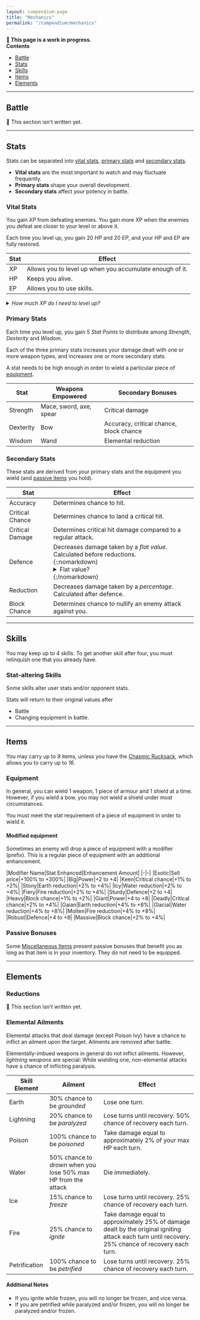 ```yaml
---
layout: compendium-page
title: "Mechanics"
permalink: "/compendium/mechanics"
---
```


<strong class="callout">
  🚧 This page is a work in progress.
</strong>

<div class="callout">
  <strong>Contents</strong>
  <ul class="horizontal">
    <li>
      <a href="#battle">Battle</a>
    </li>
    <li>
      <a href="#stats">Stats</a>
    </li>
    <li>
      <a href="#skills">Skills</a>
    </li>
    <li>
      <a href="#items">Items</a>
    </li>
    <li>
      <a href="#elements">Elements</a>
    </li>
  </ul>
</div>

---

## Battle

<span class="callout">
  🚧 This section isn't written yet.
</span>

---

## Stats

Stats can be separated into [vital stats](#vital-stats), [primary stats](#primary-stats) and [secondary stats](#secondary-stats).

- **Vital stats** are the most important to watch and may fluctuate frequently.
- **Primary stats** shape your overall development.
- **Secondary stats** affect your potency in battle.

### Vital Stats

You gain *XP* from defeating enemies. You gain more XP when the enemies you defeat are closer to your level or above it.

Each time you level up, you gain 20 *HP* and 20 *EP*, and your HP and EP are fully restored.

|Stat|Effect
|-|-|
|XP|Allows you to level up when you accumulate enough of it.
|HP|Keeps you alive.
|EP|Allows you to use skills.

<details markdown=1><summary><em>How much XP do I need to level up?</em></summary>

|Level|XP Required|
|-|-|
|1|0|
|2|100|
|3|340|
|4|800|
|5|1,600|
|6|2,900|
|7|4,900|
|8|7,840|
|9|12,000|
|10|17,700|
|11|25,300|
|12|35,200|
|13|47,840|
|14|63,700|
|15|83,300|
|16|107,200|
|17|136,000|
|18|170,340|
|19|210,900|
|20|258,400|
|21|313,600|
|22|377,300|
|23|450,340|
|24|533,600|
|25|628,000|
|26|734,500|
|27|854,100|
|28|987,840|
|29|1,136,800|
|30|1,302,100|
|31|1,484,900|
|32|1,686,400|
|33|1,907,840|
|34|2,150,500|
|35|2,415,700|
|36|2,704,800|
|37|3,019,200|
|38|3,360,340|
|39|3,729,700|
|40|4,128,800|
|41|4,559,200|
|42|5,022,500|
|43|5,520,340|
|44|6,054,400|
|45|6,626,400|
|46|7,238,100|
|47|7,891,300|
|48|8,587,840|
|49|9,329,600|
|50|10,118,500|
|...|...|
|100|163,812,000|

</details>

### Primary Stats

Each time you level up, you gain 5 *Stat Points* to distribute among *Strength*, *Dexterity* and *Wisdom*.

Each of the three primary stats increases your damage dealt with one or more weapon types, and increases one or more secondary stats.

A stat needs to be high enough in order to wield a particular piece of [equipment](#equipment).

|Stat|Weapons Empowered|Secondary Bonuses|
|-|-|-|
|Strength|Mace, sword, axe, spear|Critical damage|
|Dexterity|Bow|Accuracy, critical chance, block chance|
|Wisdom|Wand|Elemental reduction|

### Secondary Stats

These stats are derived from your primary stats and the equipment you wield (and [passive items](#passive-bonuses) you hold).

|Stat|Effect|
|-|-|
|Accuracy|Determines chance to hit.|
|Critical Chance|Determines chance to land a critical hit.|
|Critical Damage|Determines critical hit damage compared to a regular attack.|
|Defence|Decreases damage taken by a *flat value*. Calculated before reductions.<br />{::nomarkdown}<details><summary class="bar-descriptor">Flat value?</summary>Every point of defence will reduce damage taken by one point.</details>{:/nomarkdown}|
|Reduction|Decreases damage taken by a *percentage*. Calculated after defence.|
|Block Chance|Determines chance to nullify an enemy attack against you.|

---

## Skills

You may keep up to *4* skills. To get another skill after four, you must relinquish one that you already have.

### Stat-altering Skills

Some skills alter user stats and/or opponent stats.

Stats will return to their original values after

- Battle
- Changing equipment in battle.

---

## Items

You may carry up to *9* items, unless you have the [Chasmic Rucksack](miscellaneous#chasmic-rucksack), which allows you to carry up to *16*.

### Equipment

In general, you can wield 1 weapon, 1 piece of armour and 1 shield at a time. However, if you wield a bow, you may not wield a shield under most circumstances.

You must meet the stat requirement of a piece of equipment in order to wield it.

#### Modified equipment

Sometimes an enemy will drop a piece of equipment with a modifier (prefix). This is a regular piece of equipment with an additional enhancement.

|Modifier Name|Stat Enhanced|Enhancement Amount|
|-|-|
|Exotic|Sell price|+100% to +300%|
|Big|Power|+2 to +4|
|Keen|Critical chance|+1% to +2%|
|Stony|Earth reduction|+2% to +4%|
|Icy|Water reduction|+2% to +4%|
|Fiery|Fire reduction|+2% to +4%|
|Sturdy|Defence|+2 to +4|
|Heavy|Block chance|+1% to +2%|
|Giant|Power|+4 to +8|
|Deadly|Critical chance|+2% to +4%|
|Gaian|Earth reduction|+4% to +8%|
|Glacial|Water reduction|+4% to +8%|
|Molten|Fire reduction|+4% to +8%|
|Robust|Defence|+4 to +8|
|Massive|Block chance|+2% to +4%|

### Passive Bonuses

Some [Miscellaneous Items](miscellaneous) present passive bonuses that benefit you as long as that item is in your inventory. They do not need to be equipped.

---

## Elements

### Reductions

<span class="callout">
  🚧 This section isn't written yet.
</span>

### Elemental Ailments

Elemental attacks that deal damage (except Poison Ivy) have a chance to inflict an ailment upon the target. Ailments are removed after battle.

Elementally-imbued weapons in general do not inflict ailments. However, *lightning weapons* are special: While wielding one, non-elemental attacks have a chance of inflicting paralysis.

|Skill Element|Ailment|Effect|
|-|-|-|
|Earth|30% chance to be *grounded*|Lose one turn.|
|Lightning|20% chance to be *paralyzed*|Lose turns until recovery. 50% chance of recovery each turn.|
|Poison|100% chance to be *poisoned*|Take damage equal to approximately 2% of your max HP each turn.|
|Water|50% chance to *drown* when you lose 50% max HP from the attack|Die immediately.|
|Ice|15% chance to *freeze*|Lose turns until recovery. 25% chance of recovery each turn.|
|Fire|25% chance to *ignite*|Take damage equal to approximately 25% of damage dealt by the original igniting attack each turn until recovery. 25% chance of recovery each turn.|
|Petrification|100% chance to be *petrified*|Lose turns until recovery. 25% chance of recovery each turn.|

#### Additional Notes

- If you ignite while frozen, you will no longer be frozen, and vice versa.
- If you are petrified while paralyzed and/or frozen, you will no longer be paralyzed and/or frozen.